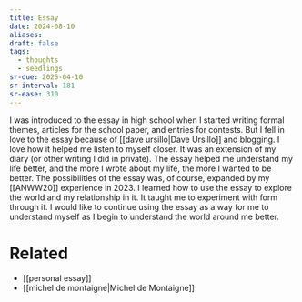 ```yaml
---
title: Essay
date: 2024-08-10
aliases: 
draft: false
tags:
  - thoughts
  - seedlings
sr-due: 2025-04-10
sr-interval: 181
sr-ease: 310
---
```

I was introduced to the essay in high school when I started writing formal themes, articles for the school paper, and entries for contests. But I fell in love to the essay because of [[dave ursillo|Dave Ursillo]] and blogging. I love how it helped me listen to myself closer. It was an extension of my diary (or other writing I did in private). The essay helped me understand my life better, and the more I wrote about my life, the more I wanted to be better. The possibilities of the essay was, of course, expanded by my [[ANWW20]] experience in 2023. I learned how to use the essay to explore the world and my relationship in it. It taught me to experiment with form through it. I would like to continue using the essay as a way for me to understand myself as I begin to understand the world around me better.

# Related

- [[personal essay]]
- [[michel de montaigne|Michel de Montaigne]]